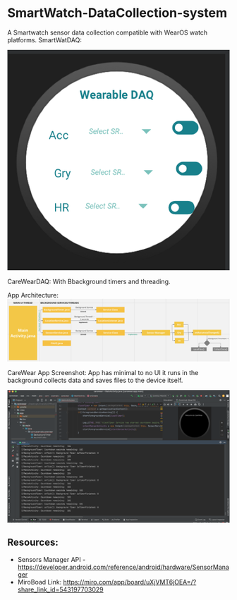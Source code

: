 # SmartWatch-DataCollection-system

A Smartwatch sensor data collection compatible with WearOS watch platforms.
SmartWatDAQ:

![alt text](https://github.com/wearablebiosensing/SmartWatch-DataCollection-system/blob/main/appscreenshot.png)

CareWearDAQ: With Bbackground timers and threading.

App Architecture:
![alt text](https://github.com/wearablebiosensing/SmartWatch-DataCollection-system/blob/main/carewear_apparch.png)

CareWear App Screenshot:
App has minimal to no UI it runs in the background collects data and saves files to the device itself.

![alt text](https://github.com/wearablebiosensing/SmartWatch-DataCollection-system/blob/main/carewear_app.png)


## Resources:

- Sensors Manager API - https://developer.android.com/reference/android/hardware/SensorManager
- MiroBoad Link: https://miro.com/app/board/uXjVMT6jOEA=/?share_link_id=543197703029